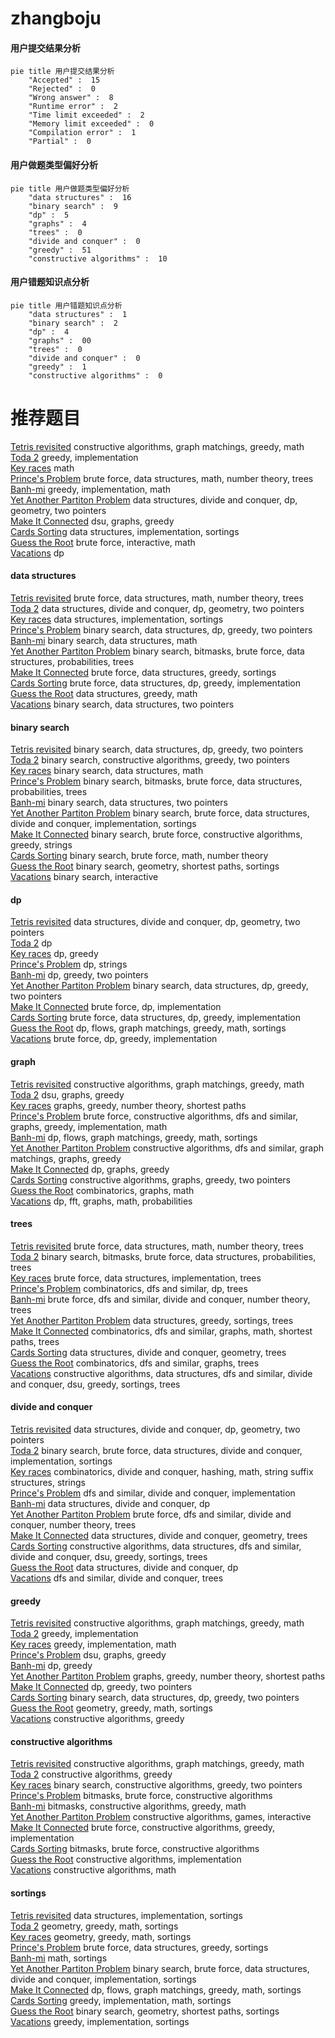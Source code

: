# zhangboju
<!-- tabs:start -->
#### **用户提交结果分析**

```mermaid
pie title 用户提交结果分析
    "Accepted" :  15
    "Rejected" :  0
    "Wrong answer" :  8
    "Runtime error" :  2
    "Time limit exceeded" :  2
    "Memory limit exceeded" :  0
    "Compilation error" :  1
    "Partial" :  0
```
#### **用户做题类型偏好分析**

```mermaid
pie title 用户做题类型偏好分析
    "data structures" :  16
    "binary search" :  9
    "dp" :  5
    "graphs" :  4
    "trees" :  0
    "divide and conquer" :  0
    "greedy" :  51
    "constructive algorithms" :  10
```
#### **用户错题知识点分析**

```mermaid
pie title 用户错题知识点分析
    "data structures" :  1
    "binary search" :  2
    "dp" :  4
    "graphs" :  00
    "trees" :  0
    "divide and conquer" :  0
    "greedy" :  1
    "constructive algorithms" :  0
```
<!-- tabs:end -->
# 推荐题目
[Tetris revisited](http://codeforces.com/problemset/problem/86/B)		constructive algorithms,
                        graph matchings,
                        greedy,
                        math		  
[Toda 2](http://codeforces.com/problemset/problem/730/A)		greedy,
                        implementation		  
[Key races](http://codeforces.com/problemset/problem/835/A)		math		  
[Prince's Problem](http://codeforces.com/problemset/problem/986/E)		brute force,
                        data structures,
                        math,
                        number theory,
                        trees		  
[Banh-mi](http://codeforces.com/problemset/problem/1062/C)		greedy,
                        implementation,
                        math		  
[Yet Another Partiton Problem](http://codeforces.com/problemset/problem/1175/G)		data structures,
                        divide and conquer,
                        dp,
                        geometry,
                        two pointers		  
[Make It Connected](https://codeforces.com/contest/1489/problem/G)		dsu,
                        graphs,
                        greedy		  
[Cards Sorting](http://codeforces.com/problemset/problem/830/B)		data structures,
                        implementation,
                        sortings		  
[Guess the Root](http://codeforces.com/problemset/problem/1155/E)		brute force,
                        interactive,
                        math		  
[Vacations](http://codeforces.com/problemset/problem/698/A)		dp		  
<!-- tabs:start -->
#### **data structures**
[Tetris revisited](http://codeforces.com/problemset/problem/986/E)		brute force,
                        data structures,
                        math,
                        number theory,
                        trees		  
[Toda 2](http://codeforces.com/problemset/problem/1175/G)		data structures,
                        divide and conquer,
                        dp,
                        geometry,
                        two pointers		  
[Key races](http://codeforces.com/problemset/problem/830/B)		data structures,
                        implementation,
                        sortings		  
[Prince's Problem](http://codeforces.com/problemset/problem/1492/C)		binary search,
                        data structures,
                        dp,
                        greedy,
                        two pointers		  
[Banh-mi](http://codeforces.com/problemset/problem/1490/G)		binary search,
                        data structures,
                        math		  
[Yet Another Partiton Problem](http://codeforces.com/problemset/problem/1479/D)		binary search,
                        bitmasks,
                        brute force,
                        data structures,
                        probabilities,
                        trees		  
[Make It Connected](http://codeforces.com/problemset/problem/1497/A)		brute force,
                        data structures,
                        greedy,
                        sortings		  
[Cards Sorting](http://codeforces.com/problemset/problem/1491/C)		brute force,
                        data structures,
                        dp,
                        greedy,
                        implementation		  
[Guess the Root](http://codeforces.com/problemset/problem/1492/B)		data structures,
                        greedy,
                        math		  
[Vacations](http://codeforces.com/problemset/problem/1436/E)		binary search,
                        data structures,
                        two pointers		  
#### **binary search**
[Tetris revisited](http://codeforces.com/problemset/problem/1492/C)		binary search,
                        data structures,
                        dp,
                        greedy,
                        two pointers		  
[Toda 2](http://codeforces.com/problemset/problem/1463/D)		binary search,
                        constructive algorithms,
                        greedy,
                        two pointers		  
[Key races](http://codeforces.com/problemset/problem/1490/G)		binary search,
                        data structures,
                        math		  
[Prince's Problem](http://codeforces.com/problemset/problem/1479/D)		binary search,
                        bitmasks,
                        brute force,
                        data structures,
                        probabilities,
                        trees		  
[Banh-mi](http://codeforces.com/problemset/problem/1436/E)		binary search,
                        data structures,
                        two pointers		  
[Yet Another Partiton Problem](http://codeforces.com/problemset/problem/1461/D)		binary search,
                        brute force,
                        data structures,
                        divide and conquer,
                        implementation,
                        sortings		  
[Make It Connected](http://codeforces.com/problemset/problem/1493/C)		binary search,
                        brute force,
                        constructive algorithms,
                        greedy,
                        strings		  
[Cards Sorting](http://codeforces.com/problemset/problem/1487/D)		binary search,
                        brute force,
                        math,
                        number theory		  
[Guess the Root](http://codeforces.com/problemset/problem/1486/B)		binary search,
                        geometry,
                        shortest paths,
                        sortings		  
[Vacations](http://codeforces.com/problemset/problem/1486/C1)		binary search,
                        interactive		  
#### **dp**
[Tetris revisited](http://codeforces.com/problemset/problem/1175/G)		data structures,
                        divide and conquer,
                        dp,
                        geometry,
                        two pointers		  
[Toda 2](http://codeforces.com/problemset/problem/698/A)		dp		  
[Key races](http://codeforces.com/problemset/problem/1456/E)		dp,
                        greedy		  
[Prince's Problem](http://codeforces.com/problemset/problem/476/E)		dp,
                        strings		  
[Banh-mi](http://codeforces.com/problemset/problem/1372/E)		dp,
                        greedy,
                        two pointers		  
[Yet Another Partiton Problem](http://codeforces.com/problemset/problem/1492/C)		binary search,
                        data structures,
                        dp,
                        greedy,
                        two pointers		  
[Make It Connected](https://codeforces.com/contest/1457/problem/C)		brute force,
                        dp,
                        implementation		  
[Cards Sorting](http://codeforces.com/problemset/problem/1491/C)		brute force,
                        data structures,
                        dp,
                        greedy,
                        implementation		  
[Guess the Root](http://codeforces.com/problemset/problem/1437/C)		dp,
                        flows,
                        graph matchings,
                        greedy,
                        math,
                        sortings		  
[Vacations](http://codeforces.com/problemset/problem/1499/B)		brute force,
                        dp,
                        greedy,
                        implementation		  
#### **graph**
[Tetris revisited](http://codeforces.com/problemset/problem/86/B)		constructive algorithms,
                        graph matchings,
                        greedy,
                        math		  
[Toda 2](https://codeforces.com/contest/1489/problem/G)		dsu,
                        graphs,
                        greedy		  
[Key races](http://codeforces.com/problemset/problem/986/A)		graphs,
                        greedy,
                        number theory,
                        shortest paths		  
[Prince's Problem](http://codeforces.com/problemset/problem/1487/C)		brute force,
                        constructive algorithms,
                        dfs and similar,
                        graphs,
                        greedy,
                        implementation,
                        math		  
[Banh-mi](http://codeforces.com/problemset/problem/1437/C)		dp,
                        flows,
                        graph matchings,
                        greedy,
                        math,
                        sortings		  
[Yet Another Partiton Problem](http://codeforces.com/problemset/problem/1470/D)		constructive algorithms,
                        dfs and similar,
                        graph matchings,
                        graphs,
                        greedy		  
[Make It Connected](http://codeforces.com/problemset/problem/1476/C)		dp,
                        graphs,
                        greedy		  
[Cards Sorting](http://codeforces.com/problemset/problem/1304/D)		constructive algorithms,
                        graphs,
                        greedy,
                        two pointers		  
[Guess the Root](http://codeforces.com/problemset/problem/1475/C)		combinatorics,
                        graphs,
                        math		  
[Vacations](http://codeforces.com/problemset/problem/553/E)		dp,
                        fft,
                        graphs,
                        math,
                        probabilities		  
#### **trees**
[Tetris revisited](http://codeforces.com/problemset/problem/986/E)		brute force,
                        data structures,
                        math,
                        number theory,
                        trees		  
[Toda 2](http://codeforces.com/problemset/problem/1479/D)		binary search,
                        bitmasks,
                        brute force,
                        data structures,
                        probabilities,
                        trees		  
[Key races](http://codeforces.com/problemset/problem/1511/C)		brute force,
                        data structures,
                        implementation,
                        trees		  
[Prince's Problem](http://codeforces.com/problemset/problem/1499/F)		combinatorics,
                        dfs and similar,
                        dp,
                        trees		  
[Banh-mi](http://codeforces.com/problemset/problem/1491/E)		brute force,
                        dfs and similar,
                        divide and conquer,
                        number theory,
                        trees		  
[Yet Another Partiton Problem](http://codeforces.com/problemset/problem/1466/D)		data structures,
                        greedy,
                        sortings,
                        trees		  
[Make It Connected](http://codeforces.com/problemset/problem/1495/D)		combinatorics,
                        dfs and similar,
                        graphs,
                        math,
                        shortest paths,
                        trees		  
[Cards Sorting](http://codeforces.com/problemset/problem/1303/G)		data structures,
                        divide and conquer,
                        geometry,
                        trees		  
[Guess the Root](http://codeforces.com/problemset/problem/1454/E)		combinatorics,
                        dfs and similar,
                        graphs,
                        trees		  
[Vacations](http://codeforces.com/problemset/problem/1494/D)		constructive algorithms,
                        data structures,
                        dfs and similar,
                        divide and conquer,
                        dsu,
                        greedy,
                        sortings,
                        trees		  
#### **divide and conquer**
[Tetris revisited](http://codeforces.com/problemset/problem/1175/G)		data structures,
                        divide and conquer,
                        dp,
                        geometry,
                        two pointers		  
[Toda 2](http://codeforces.com/problemset/problem/1461/D)		binary search,
                        brute force,
                        data structures,
                        divide and conquer,
                        implementation,
                        sortings		  
[Key races](http://codeforces.com/problemset/problem/1466/G)		combinatorics,
                        divide and conquer,
                        hashing,
                        math,
                        string suffix structures,
                        strings		  
[Prince's Problem](http://codeforces.com/problemset/problem/1490/D)		dfs and similar,
                        divide and conquer,
                        implementation		  
[Banh-mi](https://codeforces.com/contest/1483/problem/C)		data structures,
                        divide and conquer,
                        dp		  
[Yet Another Partiton Problem](http://codeforces.com/problemset/problem/1491/E)		brute force,
                        dfs and similar,
                        divide and conquer,
                        number theory,
                        trees		  
[Make It Connected](http://codeforces.com/problemset/problem/1303/G)		data structures,
                        divide and conquer,
                        geometry,
                        trees		  
[Cards Sorting](http://codeforces.com/problemset/problem/1494/D)		constructive algorithms,
                        data structures,
                        dfs and similar,
                        divide and conquer,
                        dsu,
                        greedy,
                        sortings,
                        trees		  
[Guess the Root](http://codeforces.com/problemset/problem/1482/E)		data structures,
                        divide and conquer,
                        dp		  
[Vacations](http://codeforces.com/problemset/problem/566/C)		dfs and similar,
                        divide and conquer,
                        trees		  
#### **greedy**
[Tetris revisited](http://codeforces.com/problemset/problem/86/B)		constructive algorithms,
                        graph matchings,
                        greedy,
                        math		  
[Toda 2](http://codeforces.com/problemset/problem/730/A)		greedy,
                        implementation		  
[Key races](http://codeforces.com/problemset/problem/1062/C)		greedy,
                        implementation,
                        math		  
[Prince's Problem](https://codeforces.com/contest/1489/problem/G)		dsu,
                        graphs,
                        greedy		  
[Banh-mi](http://codeforces.com/problemset/problem/1456/E)		dp,
                        greedy		  
[Yet Another Partiton Problem](http://codeforces.com/problemset/problem/986/A)		graphs,
                        greedy,
                        number theory,
                        shortest paths		  
[Make It Connected](http://codeforces.com/problemset/problem/1372/E)		dp,
                        greedy,
                        two pointers		  
[Cards Sorting](http://codeforces.com/problemset/problem/1492/C)		binary search,
                        data structures,
                        dp,
                        greedy,
                        two pointers		  
[Guess the Root](https://codeforces.com/contest/1496/problem/C)		geometry,
                        greedy,
                        math,
                        sortings		  
[Vacations](http://codeforces.com/problemset/problem/1493/A)		constructive algorithms,
                        greedy		  
#### **constructive algorithms**
[Tetris revisited](http://codeforces.com/problemset/problem/86/B)		constructive algorithms,
                        graph matchings,
                        greedy,
                        math		  
[Toda 2](http://codeforces.com/problemset/problem/1493/A)		constructive algorithms,
                        greedy		  
[Key races](http://codeforces.com/problemset/problem/1463/D)		binary search,
                        constructive algorithms,
                        greedy,
                        two pointers		  
[Prince's Problem](https://codeforces.com/contest/1456/problem/B)		bitmasks,
                        brute force,
                        constructive algorithms		  
[Banh-mi](http://codeforces.com/problemset/problem/1492/D)		bitmasks,
                        constructive algorithms,
                        greedy,
                        math		  
[Yet Another Partiton Problem](https://codeforces.com/contest/1504/problem/D)		constructive algorithms,
                        games,
                        interactive		  
[Make It Connected](https://codeforces.com/contest/1483/problem/A)		brute force,
                        constructive algorithms,
                        greedy,
                        implementation		  
[Cards Sorting](https://codeforces.com/contest/1457/problem/D)		bitmasks,
                        brute force,
                        constructive algorithms		  
[Guess the Root](http://codeforces.com/problemset/problem/1513/A)		constructive algorithms,
                        implementation		  
[Vacations](http://codeforces.com/problemset/problem/1473/C)		constructive algorithms,
                        math		  
#### **sortings**
[Tetris revisited](http://codeforces.com/problemset/problem/830/B)		data structures,
                        implementation,
                        sortings		  
[Toda 2](https://codeforces.com/contest/1496/problem/C)		geometry,
                        greedy,
                        math,
                        sortings		  
[Key races](http://codeforces.com/problemset/problem/1495/A)		geometry,
                        greedy,
                        math,
                        sortings		  
[Prince's Problem](http://codeforces.com/problemset/problem/1497/A)		brute force,
                        data structures,
                        greedy,
                        sortings		  
[Banh-mi](http://codeforces.com/problemset/problem/1427/A)		math,
                        sortings		  
[Yet Another Partiton Problem](http://codeforces.com/problemset/problem/1461/D)		binary search,
                        brute force,
                        data structures,
                        divide and conquer,
                        implementation,
                        sortings		  
[Make It Connected](http://codeforces.com/problemset/problem/1437/C)		dp,
                        flows,
                        graph matchings,
                        greedy,
                        math,
                        sortings		  
[Cards Sorting](http://codeforces.com/problemset/problem/1473/A)		greedy,
                        implementation,
                        math,
                        sortings		  
[Guess the Root](http://codeforces.com/problemset/problem/1486/B)		binary search,
                        geometry,
                        shortest paths,
                        sortings		  
[Vacations](http://codeforces.com/problemset/problem/1480/B)		greedy,
                        implementation,
                        sortings		  
<!-- tabs:end -->
